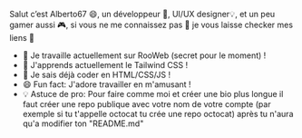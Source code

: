 Salut c’est Alberto67 😄, un développeur 🔌, UI/UX designer💡, et un peu gamer aussi 🎮, si vous ne me connaissez pas 🤔 je vous laisse checker mes liens 🔗

- 🔭 Je travaille actuellement sur RooWeb (secret pour le moment) !
- 🌱 J'apprends actuellement le Tailwind CSS !
- 💪 Je sais déjà coder en HTML/CSS/JS !
- 😄 Fun fact: J'adore travailler en m'amusant !
- 💡 Astuce de pro: Pour faire comme moi et créer une bio plus longue il faut créer une repo publique avec votre nom de votre compte (par exemple si tu t'appelle octocat tu crée une repo octocat) après tu n'aura qu'a modifier ton "README.md"
